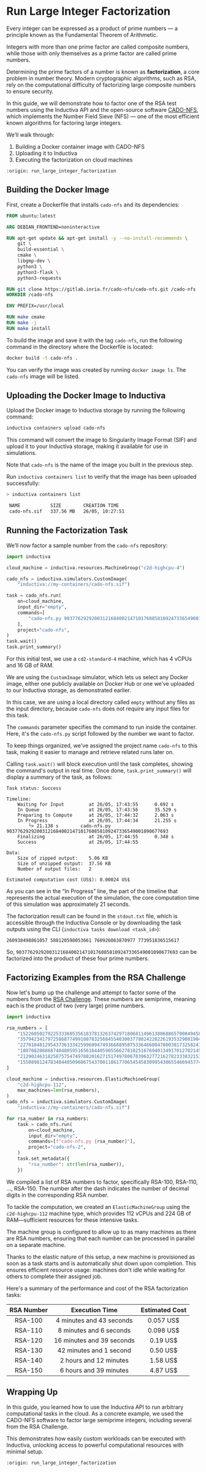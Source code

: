 # Run Large Integer Factorization
Every integer can be expressed as a product of prime numbers — a principle known as the Fundamental
Theorem of Arithmetic.

Integers with more than one prime factor are called composite numbers, while those with only themselves as
a prime factor are called prime numbers.

Determining the prime factors of a number is known as **factorization**, a core problem in number theory.
Modern cryptographic algorithms, such as RSA, rely on the computational difficulty of factorizing large
composite numbers to ensure security.

In this guide, we will demonstrate how to factor one of the RSA test numbers using the Inductiva API
and the open-source software [CADO-NFS](https://gitlab.inria.fr/cado-nfs/cado-nfs.git), which implements
the Number Field Sieve (NFS) — one of the most efficient known algorithms for factoring large integers.

We’ll walk through:
1.	Building a Docker container image with CADO-NFS
2.	Uploading it to Inductiva
3.	Executing the factorization on cloud machines

```{banner_small}
:origin: run_large_integer_factorization
```

## Building the Docker Image
First, create a Dockerfile that installs `cado-nfs` and its dependencies:

```dockerfile
FROM ubuntu:latest

ARG DEBIAN_FRONTEND=noninteractive

RUN apt-get update && apt-get install -y --no-install-recommends \
    git \
    build-essential \
    cmake \
    libgmp-dev \
    python3 \
    python3-flask \
    python3-requests

RUN git clone https://gitlab.inria.fr/cado-nfs/cado-nfs.git /cado-nfs
WORKDIR /cado-nfs

ENV PREFIX=/usr/local

RUN make cmake
RUN make -j
RUN make install
```

To build the image and save it with the tag `cado-nfs`, run the following command in the directory
where the Dockerfile is located:

```bash
docker build -t cado-nfs .
```

You can verify the image was created by running `docker image ls`. The `cado-nfs` image will be listed.

## Uploading the Docker Image to Inductiva
Upload the Docker image to Inductiva storage by running the following command:

```bash
inductiva containers upload cado-nfs
```

This command will convert the image to Singularity Image Format (SIF) and upload it to your Inductiva storage,
making it available for use in simulations.

Note that `cado-nfs` is the name of the image you built in the previous step.

Run `inductiva containers list` to verify that the image has been uploaded successfully:

```bash
> inductiva containers list

 NAME           SIZE        CREATION TIME
 cado-nfs.sif   337.56 MB   26/05, 10:27:51

```

## Running the Factorization Task
We’ll now factor a sample number from the `cado-nfs` repository:

```python
import inductiva

cloud_machine = inductiva.resources.MachineGroup("c2d-highcpu-4")

cado_nfs = inductiva.simulators.CustomImage(
    "inductiva://my-containers/cado-nfs.sif")

task = cado_nfs.run(
    on=cloud_machine,
    input_dir="empty",
    commands=[
        "cado-nfs.py 90377629292003121684002147101760858109247336549001090677693"
    ],
    project="cado-nfs",
)
task.wait()
task.print_summary()
```

For this initial test, we use a `cd2-standard-4` machine, which has 4 vCPUs and 16 GB of RAM.

We are using the `CustomImage` simulator, which lets us select any Docker image, either one publicly available on Docker Hub or one we’ve uploaded to our Inductiva storage, as demonstrated earlier.

In this case, we are using a local directory called `empty` without any files as the input directory, because `cado-nfs` does not require any input files for this task.

The `commands` parameter specifies the command to run inside the container. Here, it's the `cado-nfs.py` script followed by the number we want to factor.

To keep things organized, we've assigned the project name `cado-nfs` to this task, making it easier to manage and retrieve related runs later on.

Calling `task.wait()` will block execution until the task completes, showing the command's output in real time. Once done, `task.print_summary()` will display a summary of the task, as follows:

```
Task status: Success

Timeline:
	Waiting for Input         at 26/05, 17:43:55      0.692 s
	In Queue                  at 26/05, 17:43:56      35.529 s
	Preparing to Compute      at 26/05, 17:44:32      2.063 s
	In Progress               at 26/05, 17:44:34      21.255 s
		└> 21.138 s        cado-nfs.py 90377629292003121684002147101760858109247336549001090677693
	Finalizing                at 26/05, 17:44:55      0.348 s
	Success                   at 26/05, 17:44:55

Data:
	Size of zipped output:    5.06 KB
	Size of unzipped output:  37.56 KB
	Number of output files:   2

Estimated computation cost (US$): 0.00024 US$
```

As you can see in the “In Progress” line, the part of the timeline that represents the actual execution of the simulation, the core computation time of this simulation was approximately 21 seconds.

The factorization result can be found in the `stdout.txt` file, which is accessible through the Inductiva Console or by downloading the task outputs using the CLI (`inductiva tasks download <task_id>`):

```
260938498861057 588120598053661 760926063870977 773951836515617
```

So, `90377629292003121684002147101760858109247336549001090677693` can be factorized into the product of these four prime numbers.


## Factorizing Examples from the RSA Challenge
Now let's bump up the challenge and attempt to factor some of the numbers from the [RSA Challenge](https://en.wikipedia.org/wiki/RSA_numbers). These numbers are semiprime, meaning each is the product of two (very large) prime numbers.

```python
import inductiva

rsa_numbers = [
    "1522605027922533360535618378132637429718068114961380688657908494580122963258952897654000350692006139",
    "35794234179725868774991807832568455403003778024228226193532908190484670252364677411513516111204504060317568667",
    "227010481295437363334259960947493668895875336466084780038173258247009162675779735389791151574049166747880487470296548479",
    "1807082088687404805951656164405905566278102516769401349170127021450056662540244048387341127590812303371781887966563182013214880557",
    "21290246318258757547497882016271517497806703963277216278233383215381949984056495911366573853021918316783107387995317230889569230873441936471",
    "155089812478348440509606754370011861770654545830995430655466945774312632703463465954363335027577729025391453996787414027003501631772186840890795964683",
]

cloud_machine = inductiva.resources.ElasticMachineGroup(
    "c2d-highcpu-112",
    max_machines=len(rsa_numbers),
)
cado_nfs = inductiva.simulators.CustomImage(
    "inductiva://my-containers/cado-nfs.sif")

for rsa_number in rsa_numbers:
    task = cado_nfs.run(
        on=cloud_machine,
        input_dir="empty",
        commands=[f"cado-nfs.py {rsa_number}"],
        project="cado-nfs-2",
    )
    task.set_metadata({
        "rsa_number": str(len(rsa_number)),
    })
```

We compiled a list of RSA numbers to factor, specifically RSA-100, RSA-110, ..., RSA-150. The number after the dash indicates the number of decimal digits in the corresponding RSA number.

To tackle the computation, we created an `ElasticMachineGroup` using the `c2d-highcpu-112` machine type, which provides 112 vCPUs and 224 GB of RAM—sufficient resources for these intensive tasks.

The machine group is configured to allow up to as many machines as there are RSA numbers, ensuring that each number can be processed in parallel on a separate machine.

Thanks to the elastic nature of this setup, a new machine is provisioned as soon as a task starts and is automatically shut down upon completion. This ensures efficient resource usage: machines don't idle while waiting for others to complete their assigned job.

Here's a summary of the performance and cost of the RSA factorization tasks:

|   RSA Number  |     Execution Time     |   Estimated Cost   |
|:-------------:|:----------------------:|:--------:|
|  RSA-100  |  4 minutes and 43 seconds | 0.057 US$ |
|  RSA-110 | 8 minutes and 6 seconds | 0.098 US$ |
|  RSA-120 | 16 minutes and 39 seconds   | 0.19 US$ |
|  RSA-130 |   42 minutes and 1 second  | 0.50 US$ |
|  RSA-140 |  2 hours and 12 minutes    | 1.58 US$ |
|  RSA-150 |    6 hours and 39 minutes  | 4.87 US$ |

## Wrapping Up
In this guide, you learned how to use the Inductiva API to run arbitrary computational tasks in the cloud. As a concrete example, we used the CADO-NFS software to factor large semiprime integers, including several from the RSA Challenge.

This demonstrates how easily custom workloads can be executed with Inductiva, unlocking access to powerful computational resources with minimal setup.

```{banner_small}
:origin: run_large_integer_factorization
```



